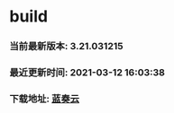 # build

### 当前最新版本: 3.21.031215
### 最近更新时间: 2021-03-12 16:03:38
### 下载地址: [蓝奏云](https://wwa.lanzous.com/b0d8bblej)

